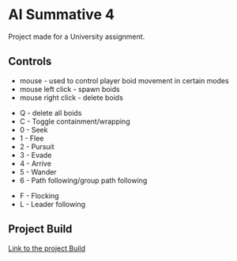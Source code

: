 # AI Summative 4

Project made for a University assignment.


## Controls

* mouse - used to control player boid movement in certain modes
* mouse left click - spawn boids
* mouse right click - delete boids
- Q - delete all boids
- C - Toggle containment/wrapping
- 0 - Seek
- 1 - Flee
- 2 - Pursuit
- 3 - Evade
- 4 - Arrive
- 5 - Wander
- 6 - Path following/group path following
* F - Flocking
* L - Leader following

## Project Build
[Link to the project Build](https://github.com/Gexipas/AI-summative4/raw/master/Build.zip)